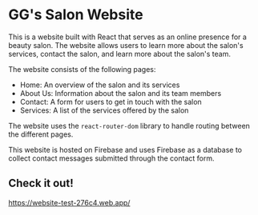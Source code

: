 # GG's Salon Website

This is a website built with React that serves as an online presence for a beauty salon. The website allows users to learn more about the salon's services, contact the salon, and learn more about the salon's team.

The website consists of the following pages:

- Home: An overview of the salon and its services
- About Us: Information about the salon and its team members
- Contact: A form for users to get in touch with the salon
- Services: A list of the services offered by the salon

The website uses the `react-router-dom` library to handle routing between the different pages.

This website is hosted on Firebase and uses Firebase as a database to collect contact messages submitted through the contact form.

## Check it out!

https://website-test-276c4.web.app/
